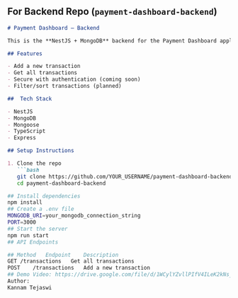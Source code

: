 ## For Backend Repo (`payment-dashboard-backend`)

```md
# Payment Dashboard – Backend

This is the **NestJS + MongoDB** backend for the Payment Dashboard application. It exposes REST APIs for managing transactions.

## Features

- Add a new transaction
- Get all transactions
- Secure with authentication (coming soon)
- Filter/sort transactions (planned)

##  Tech Stack

- NestJS
- MongoDB
- Mongoose
- TypeScript
- Express

## Setup Instructions

1. Clone the repo
   ```bash
   git clone https://github.com/YOUR_USERNAME/payment-dashboard-backend.git
   cd payment-dashboard-backend

## Install dependencies
npm install
## Create a .env file
MONGODB_URI=your_mongodb_connection_string
PORT=3000
## Start the server
npm run start
## API Endpoints

## Method	Endpoint	Description
GET	/transactions	Get all transactions
POST	/transactions	Add a new transaction
## Demo Video: https://drive.google.com/file/d/1WCylYZvllPIfV4ILeK2kNs_hsoz7g_K9/view?usp=drive_link
Author:
Kannam Tejaswi
